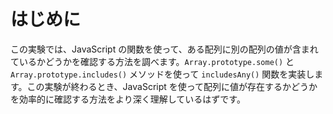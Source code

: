 # はじめに

この実験では、JavaScript の関数を使って、ある配列に別の配列の値が含まれているかどうかを確認する方法を調べます。`Array.prototype.some()` と `Array.prototype.includes()` メソッドを使って `includesAny()` 関数を実装します。この実験が終わるとき、JavaScript を使って配列に値が存在するかどうかを効率的に確認する方法をより深く理解しているはずです。
